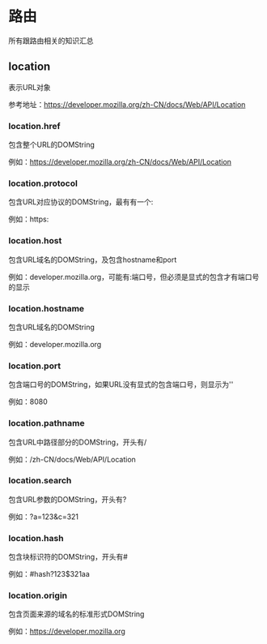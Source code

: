 # 路由

所有跟路由相关的知识汇总

## location

表示URL对象

参考地址：<https://developer.mozilla.org/zh-CN/docs/Web/API/Location>

### location.href

包含整个URL的DOMString

例如：<https://developer.mozilla.org/zh-CN/docs/Web/API/Location>

### location.protocol

包含URL对应协议的DOMString，最有有一个:

例如：https:

### location.host

包含URL域名的DOMString，及包含hostname和port

例如：developer.mozilla.org，可能有:端口号，但必须是显式的包含才有端口号的显示

### location.hostname

包含URL域名的DOMString

例如：developer.mozilla.org

### location.port

包含端口号的DOMString，如果URL没有显式的包含端口号，则显示为''

例如：8080

### location.pathname

包含URL中路径部分的DOMString，开头有/

例如：/zh-CN/docs/Web/API/Location

### location.search

包含URL参数的DOMString，开头有?

例如：?a=123&c=321

### location.hash

包含块标识符的DOMString，开头有#

例如：#hash?123$321aa

### location.origin

包含页面来源的域名的标准形式DOMString

例如：<https://developer.mozilla.org>
